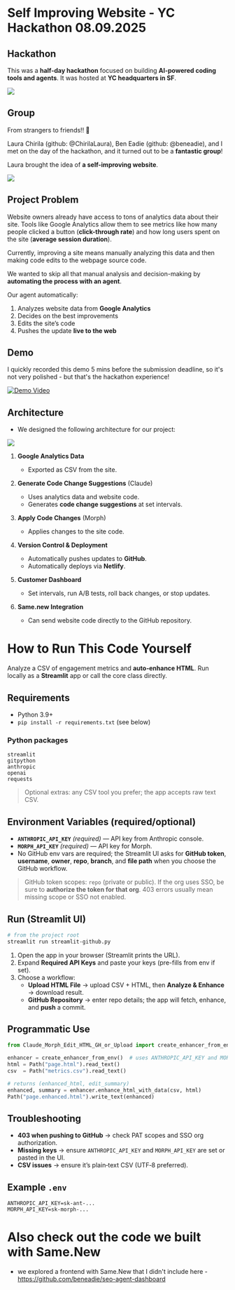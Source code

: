 # Self Improving Website - YC Hackathon 08.09.2025

## Hackathon

This was a **half-day hackathon** focused on building **AI-powered coding tools and agents**. It was hosted at **YC headquarters in SF**. 

 
![](img/hackathon_all.gif)

## Group 

From strangers to friends!! 👯 

Laura Chirila (github: @ChirilaLaura), Ben Eadie (github: @beneadie), and I met on the day of the hackathon, and it turned out to be a **fantastic group**!  

Laura brought the idea of **a self-improving website**. 

![](img/group_pic.png)


## Project Problem 

Website owners already have access to tons of analytics data about their site. Tools like Google Analytics allow them to see metrics like how many people clicked a button (**click-through rate**) and how long users spent on the site (**average session duration**). 

Currently, improving a site means manually analyzing this data and then making code edits to the webpage source code. 

We wanted to skip all that manual analysis and decision-making by **automating the process with an agent**.  

Our agent automatically:  
1. Analyzes website data from **Google Analytics** 
2. Decides on the best improvements 
3. Edits the site’s code 
4. Pushes the update **live to the web** 

## Demo 

I quickly recorded this demo 5 mins before the submission deadline, so it's not very polished - but that's the hackathon experience! 


[![Demo Video](img/demo.png)](https://youtu.be/v4Ga1RBEvls?si=X5J7p54YAXDPHyEc)

## Architecture

- We designed the following architecture for our project: 

![](img/Architecture1.png)


1. **Google Analytics Data**  
   - Exported as CSV from the site.  

2. **Generate Code Change Suggestions** (Claude)  
   - Uses analytics data and website code.  
   - Generates **code change suggestions** at set intervals.  

3. **Apply Code Changes** (Morph)  
   - Applies changes to the site code.  

4. **Version Control & Deployment**  
   - Automatically pushes updates to **GitHub**.  
   - Automatically deploys via **Netlify**.  

5. **Customer Dashboard**  
   - Set intervals, run A/B tests, roll back changes, or stop updates.  

6. **Same.new Integration**  
   - Can send website code directly to the GitHub repository.


# How to Run This Code Yourself 

Analyze a CSV of engagement metrics and **auto‑enhance HTML**. Run locally as a **Streamlit** app or call the core class directly.

## Requirements
- Python 3.9+
- `pip install -r requirements.txt` (see below)

### Python packages
```
streamlit
gitpython
anthropic
openai
requests
```
> Optional extras: any CSV tool you prefer; the app accepts raw text CSV.

## Environment Variables (required/optional)
- **`ANTHROPIC_API_KEY`** *(required)* — API key from Anthropic console.
- **`MORPH_API_KEY`** *(required)* — API key for Morph.
- No GitHub env vars are required; the Streamlit UI asks for **GitHub token**, **username**, **owner**, **repo**, **branch**, and **file path** when you choose the GitHub workflow.

> GitHub token scopes: `repo` (private or public). If the org uses SSO, be sure to **authorize the token for that org**. 403 errors usually mean missing scope or SSO not enabled.

## Run (Streamlit UI)
```bash
# from the project root
streamlit run streamlit-github.py
```
1) Open the app in your browser (Streamlit prints the URL).
2) Expand **Required API Keys** and paste your keys (pre-fills from env if set).
3) Choose a workflow:
   - **Upload HTML File** → upload CSV + HTML, then **Analyze & Enhance** → download result.
   - **GitHub Repository** → enter repo details; the app will fetch, enhance, and **push** a commit.

## Programmatic Use
```python
from Claude_Morph_Edit_HTML_GH_or_Upload import create_enhancer_from_env

enhancer = create_enhancer_from_env()  # uses ANTHROPIC_API_KEY and MORPH_API_KEY
html = Path("page.html").read_text()
csv  = Path("metrics.csv").read_text()

# returns (enhanced_html, edit_summary)
enhanced, summary = enhancer.enhance_html_with_data(csv, html)
Path("page.enhanced.html").write_text(enhanced)
```

## Troubleshooting
- **403 when pushing to GitHub** → check PAT scopes and SSO org authorization.
- **Missing keys** → ensure `ANTHROPIC_API_KEY` and `MORPH_API_KEY` are set or pasted in the UI.
- **CSV issues** → ensure it’s plain‑text CSV (UTF‑8 preferred).

## Example `.env`
```
ANTHROPIC_API_KEY=sk-ant-...
MORPH_API_KEY=sk-morph-...
```


# Also check out the code we built with Same.New

- we explored a frontend with Same.New that I didn't include here - https://github.com/beneadie/seo-agent-dashboard

